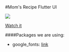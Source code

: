 #Mom's Recipe Flutter UI

![](https://ik.imagekit.io/kouseina/momrecipe/thumbnail_U-qG0QqhK.jpg?updatedAt=1631238565575)

[Watch it](https://www.youtube.com/watch?v=EmtM4cx7858)


####Packages we are using:

- google_fonts: [link](https://pub.dev/packages/google_fonts)